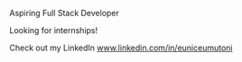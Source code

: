 Aspiring Full Stack Developer

Looking for internships!

Check out my LinkedIn
www.linkedin.com/in/euniceumutoni 
